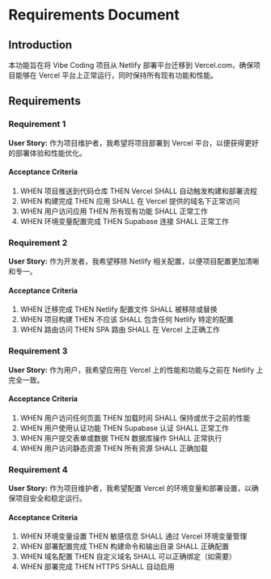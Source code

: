 # Requirements Document

## Introduction

本功能旨在将 Vibe Coding 项目从 Netlify 部署平台迁移到 Vercel.com，确保项目能够在 Vercel 平台上正常运行，同时保持所有现有功能和性能。

## Requirements

### Requirement 1

**User Story:** 作为项目维护者，我希望将项目部署到 Vercel 平台，以便获得更好的部署体验和性能优化。

#### Acceptance Criteria

1. WHEN 项目推送到代码仓库 THEN Vercel SHALL 自动触发构建和部署流程
2. WHEN 构建完成 THEN 应用 SHALL 在 Vercel 提供的域名下正常访问
3. WHEN 用户访问应用 THEN 所有现有功能 SHALL 正常工作
4. WHEN 环境变量配置完成 THEN Supabase 连接 SHALL 正常工作

### Requirement 2

**User Story:** 作为开发者，我希望移除 Netlify 相关配置，以便项目配置更加清晰和专一。

#### Acceptance Criteria

1. WHEN 迁移完成 THEN Netlify 配置文件 SHALL 被移除或替换
2. WHEN 项目构建 THEN 不应该 SHALL 包含任何 Netlify 特定的配置
3. WHEN 路由访问 THEN SPA 路由 SHALL 在 Vercel 上正确工作

### Requirement 3

**User Story:** 作为用户，我希望应用在 Vercel 上的性能和功能与之前在 Netlify 上完全一致。

#### Acceptance Criteria

1. WHEN 用户访问任何页面 THEN 加载时间 SHALL 保持或优于之前的性能
2. WHEN 用户使用认证功能 THEN Supabase 认证 SHALL 正常工作
3. WHEN 用户提交表单或数据 THEN 数据库操作 SHALL 正常执行
4. WHEN 用户访问静态资源 THEN 所有资源 SHALL 正确加载

### Requirement 4

**User Story:** 作为项目维护者，我希望配置 Vercel 的环境变量和部署设置，以确保项目安全和稳定运行。

#### Acceptance Criteria

1. WHEN 环境变量设置 THEN 敏感信息 SHALL 通过 Vercel 环境变量管理
2. WHEN 部署配置完成 THEN 构建命令和输出目录 SHALL 正确配置
3. WHEN 域名配置 THEN 自定义域名 SHALL 可以正确绑定（如需要）
4. WHEN 部署完成 THEN HTTPS SHALL 自动启用